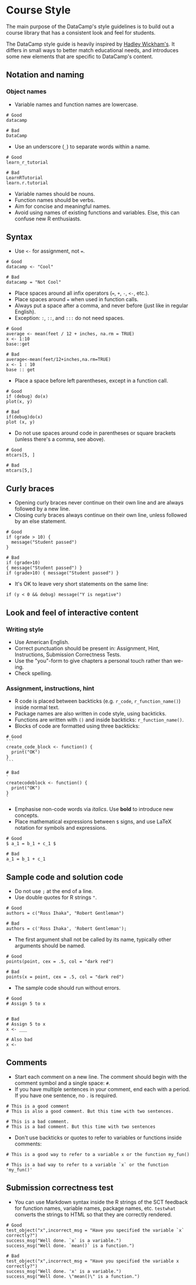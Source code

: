 # Course Style

The main purpose of the DataCamp's style guidelines is to build out a course library that has a consistent look and feel for students.

The DataCamp style guide is heavily inspired by [Hadley Wickham's](http://r-pkgs.had.co.nz/style.html). It differs in small ways to better match educational needs, and introduces some new elements that are specific to DataCamp's content.

## Notation and naming

### Object names

- Variable names and function names are lowercase.

~~~~~
# Good
datacamp

# Bad
DataCamp
~~~~~

- Use an underscore (`_`) to separate words within a name.

~~~~~
# Good
learn_r_tutorial

# Bad
LearnRTutorial
learn.r.tutorial
~~~~~

- Variable names should be nouns.
- Function names should be verbs.
- Aim for concise and meaningful names.
- Avoid using names of existing functions and variables. Else, this can confuse new R enthusiasts.

## Syntax

- Use `<-` for assignment, not `=`.

~~~~~
# Good
datacamp <- "Cool"

# Bad
datacamp = "Not Cool"
~~~~~

- Place spaces around all infix operators (`=`, `+`, `-`, `<-`, etc.). 
- Place spaces around `=` when used in function calls. 
- Always put a space after a comma, and never before (just like in regular English).
- Exception: `:`, `::`, and `:::` do not need spaces.

~~~~~
# Good
average <- mean(feet / 12 + inches, na.rm = TRUE)
x <- 1:10
base::get

# Bad
average<-mean(feet/12+inches,na.rm=TRUE)
x <- 1 : 10
base :: get
~~~~~

- Place a space before left parentheses, except in a function call.

~~~~~
# Good
if (debug) do(x)
plot(x, y)

# Bad
if(debug)do(x)
plot (x, y)
~~~~~

- Do not use spaces around code in parentheses or square brackets (unless there's a comma, see above).

~~~~~
# Good
mtcars[5, ]

# Bad
mtcars[5,]
~~~~~

## Curly braces

- Opening curly braces never continue on their own line and are always followed by a new line.
- Closing curly braces always continue on their own line, unless followed by an else statement.

~~~~~
# Good
if (grade > 10) {
  message("Student passed")
}

# Bad
if (grade>10)
{ message("Student passed") }
if (grade>10) { message("Student passed") }
~~~~~

- It's OK to leave very short statements on the same line:

~~~~~
if (y < 0 && debug) message("Y is negative")
~~~~~

## Look and feel of interactive content

### Writing style

- Use American English.
- Correct punctuation should be present in: Assignment, Hint, Instructions, Submission Correctness Tests.
- Use the "you"-form to give chapters a personal touch rather than we-ing.
- Check spelling.

### Assignment, instructions, hint

- R code is placed between backticks (e.g. `r_code`, `r_function_name()`) inside normal text.
- Package names are also written in code style, using backticks.
- Functions are written with `()` and inside backticks: `r_function_name()`.
- Blocks of code are formatted using three backticks: 

~~~~~
# Good
```
create_code_block <- function() {
  print("OK")
}
```

# Bad
`
createcodeblock <- function() {
  print("OK")
}
`
~~~~~

- Emphasise non-code words via _italics_. Use **bold** to introduce new concepts.
- Place mathematical expressions between `$` signs, and use LaTeX notation for symbols and expressions.

~~~~~
# Good
$ a_1 = b_1 + c_1 $

# Bad
a_1 = b_1 + c_1
~~~~~

## Sample code and solution code

- Do not use `;` at the end of a line.
- Use double quotes for R strings `"`.

~~~~~
# Good
authors = c("Ross Ihaka", "Robert Gentleman")

# Bad
authors = c('Ross Ihaka', 'Robert Gentleman');
~~~~~

- The first argument shall not be called by its name, typically other arguments should be named.

~~~~~
# Good
points(point, cex = .5, col = "dark red")

# Bad
points(x = point, cex = .5, col = "dark red")
~~~~~

- The sample code should run without errors.

~~~~~
# Good
# Assign 5 to x


# Bad
# Assign 5 to x
x <- ___

# Also bad
x <-
~~~~~

## Comments

- Start each comment on a new line. The comment should begin with the comment symbol and a single space: `#`.
- If you have multiple sentences in your comment, end each with a period. If you have one sentence, no `.` is required.

~~~~~
# This is a good comment
# This is also a good comment. But this time with two sentences.

# This is a bad comment. 
# This is a bad comment. But this time with two sentences
~~~~~

- Don't use backticks or quotes to refer to variables or functions inside comments:

~~~~~
# This is a good way to refer to a variable x or the function my_fun()

# This is a bad way to refer to a variable `x` or the function 'my_fun()'
~~~~~

## Submission correctness test

- You can use Markdown syntax inside the R strings of the SCT feedback for function names, variable names, package names, etc. `testwhat` converts the strings to HTML so that they are correctly rendered.

~~~~~
# Good
test_object("x",incorrect_msg = "Have you specified the variable `x` correctly?")
success_msg("Well done. `x` is a variable.")
success_msg("Well done. `mean()` is a function.")

# Bad
test_object("x",incorrect_msg = "Have you specified the variable x correctly?")
success_msg("Well done. 'x' is a variable.")
success_msg("Well done. \"mean()\" is a function.")
~~~~~
